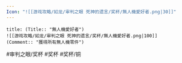 ```yaml
---
Icon: "![[游戏攻略/如龙/审判之眼 死神的遗言/奖杯/無人機愛好者.png|30]]"
---
```

```ad-common-bronze-trophy
title: (Title:: "無人機愛好者")
![[游戏攻略/如龙/审判之眼 死神的遗言/奖杯/無人機愛好者.png|100]]
(Comment:: "獲得所有無人機零件")
```

#审判之眼/奖杯 #奖杯 #奖杯/铜
